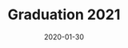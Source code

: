 ---
title: Graduation 2021
projectLink: 
repoLink: 
description: Coming soon! Siap-siap aja dulu, belajar yang bener. Semoga bisa lulus dari sini dan masuk universitas impian!
date: "2020-01-30"
thumbnail: "/app_icons/calendar.svg"
highlight: true
featured: 
appStoreLink:
playStoreLink:
stacks:
---